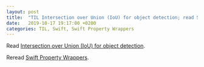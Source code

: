 ```yaml
---
layout: post
title:  "TIL Intersection over Union (IoU) for object detection; read Swift Property Wrappers"
date:   2019-10-17 19:17:00 +0200
categories: TIL, Swift, Swift Property Wrappers
---
```

Read [Intersection over Union (IoU) for object detection](https://www.pyimagesearch.com/2016/11/07/intersection-over-union-iou-for-object-detection/).

Reread [Swift Property Wrappers](https://nshipster.com/propertywrapper/). 
